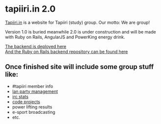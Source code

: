 tapiiri.in 2.0
==============

[Tapiiri.in](http://tapiiri.in) is a website for Tapiiri (study) group.
Our motto: We are group!

Version 1.0 is buried meanwhile 2.0 is under construction and will be made with Ruby on Rails, AngularJS and PowerKing energy drink.

[The backend is deployed here](http://murmuring-cove-6527.herokuapp.com)  
[And the Ruby on Rails backend repository can be found here](https://github.com/tapiSoft/tapiiri.in-2.0-backend)

## Once finished site will include some group stuff like:
* #tapiiri member info
* [lan party management](http://bduc.org/)
* [irc stats](http://muum.org/stats)
* [code projects](https://github.com/tapiSoft/)
* power lifting results
* e-sport broadcasting
* etc.
